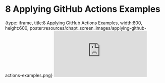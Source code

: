 # 8 Applying GitHub Actions Examples
 
{type: iframe, title:8 Applying GitHub Actions Examples, width:800, height:600, poster:resources/chapt_screen_images/applying-github-actions-examples.png}
![](https://hutchdatascience.org/GitHub_Automation_for_Scientists/applying-github-actions-examples.html)
 

 
